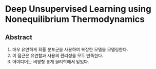 # Deep Unsupervised Learning using Nonequilibrium Thermodynamics

## Abstract

1. 매우 유연하게 확률 분포군을 사용하여 복잡한 모델을 모델링한다.
2. 이 접근은 유연함과 사용의 편리성을 모두 만족한다.
3. 아이디어는 비평형 통계 물리학에서 얻었다.
